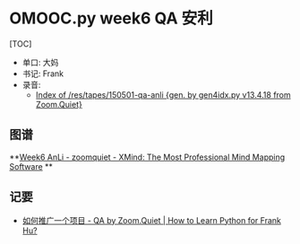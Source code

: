 # OMOOC.py week6 QA 安利

[TOC]

- 单口: 大妈
- 书记: Frank
- 录音: 
    + [Index of /res/tapes/150501-qa-anli {gen. by gen4idx.py v13.4.18 from Zoom.Quiet}](http://openmindclub.qiniudn.com/res/tapes/150501-qa-anli/index.html)

## 图谱

**[Week6 AnLi - zoomquiet - XMind: The Most Professional Mind Mapping Software](http://www.xmind.net/m/Ekrm/)
    **    

## 记要

- [如何推广一个项目 - QA by Zoom.Quiet | How to Learn Python for Frank Hu?](http://frank-the-obscure.gitbooks.io/pythoncamp0/content/source/week7/how-to-anli-QA.html)
